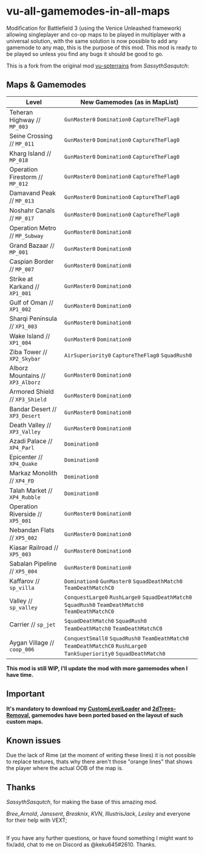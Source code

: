 # vu-all-gamemodes-in-all-maps

Modification for Battlefield 3 (using the Venice Unleashed framework) allowing singleplayer and co-op maps to be played in multiplayer with a universal solution, with the same solution is now possible to add any gamemode to any map, this is the purpose of this mod.
This mod is ready to be played so unless you find any bugs it should be good to go.

This is a fork from the original mod [vu-spterrains](https://github.com/SassythSasqutch/vu-spterrains) from *SassythSasqutch*:

## Maps & Gamemodes


| Level                              | New Gamemodes (as in MapList)         |
| --------------------------         | ------------------------                               |
| Teheran Highway // `MP_003`	     | `GunMaster0` `Domination0` `CaptureTheFlag0`           |
| Seine Crossing // `MP_011`	     | `GunMaster0` `Domination0` `CaptureTheFlag0`           |
| Kharg Island // `MP_018`	         | `GunMaster0` `Domination0` `CaptureTheFlag0`           |
| Operation Firestorm // `MP_012`	 | `GunMaster0` `Domination0` `CaptureTheFlag0`           |
| Damavand Peak	// `MP_013`          | `GunMaster0` `Domination0` `CaptureTheFlag0`           |
| Noshahr Canals // `MP_017`	     | `GunMaster0` `Domination0` `CaptureTheFlag0`            |
| Operation Metro // `MP_Subway`     | `GunMaster0` `Domination0`            |
| Grand Bazaar // `MP_001`           | `GunMaster0` `Domination0`            |
| Caspian Border // `MP_007`         | `GunMaster0` `Domination0`            |
| Strike at Karkand // `XP1_001`     | `GunMaster0` `Domination0`            |
| Gulf of Oman // `XP1_002`          | `GunMaster0` `Domination0`            |
| Sharqi Peninsula // `XP1_003`      | `GunMaster0` `Domination0`            |
| Wake Island // `XP1_004`           | `GunMaster0` `Domination0`            |
| Ziba Tower // `XP2_Skybar`	     | `AirSuperiority0` `CaptureTheFlag0` `SquadRush0`|
| Alborz Mountains // `XP3_Alborz`   | `GunMaster0` `Domination0`            |
| Armored Shield // `XP3_Shield`     | `GunMaster0` `Domination0`            |
| Bandar Desert // `XP3_Desert`      | `GunMaster0` `Domination0`            |
| Death Valley // `XP3_Valley`       | `GunMaster0` `Domination0`            |
| Azadi Palace // `XP4_Parl`         | `Domination0`                         |
| Epicenter // `XP4_Quake`           | `Domination0`                         |
| Markaz Monolith // `XP4_FD`        | `Domination0`                         |
| Talah Market // `XP4_Rubble`       | `Domination0`                         |
| Operation Riverside // `XP5_001`   | `GunMaster0` `Domination0`            |
| Nebandan Flats // `XP5_002`        | `GunMaster0` `Domination0`            |
| Kiasar Railroad // `XP5_003`       | `GunMaster0` `Domination0`            |
| Sabalan Pipeline // `XP5_004`      | `GunMaster0` `Domination0`            |
| Kaffarov // `sp_villa`	         | `Domination0` `GunMaster0` `SquadDeathMatch0` `TeamDeathMatchC0`|
| Valley // `sp_valley`	             | `ConquestLarge0` `RushLarge0` `SquadDeathMatch0` `SquadRush0` `TeamDeathMatch0` `TeamDeathMatchC0`|
| Carrier // `sp_jet`	             | `SquadDeathMatch0` `SquadRush0` `TeamDeathMatch0` `TeamDeathMatchC0`|
| Aygan Village // `coop_006`	     | `ConquestSmall0` `SquadRush0` `TeamDeathMatch0` `TeamDeathMatchC0` `RushLarge0` `TankSuperiority0` `SquadDeathMatch0`|


**This mod is still WIP, I'll update the mod with more gamemodes when I have time.**


## Important


**It's mandatory to download my [CustomLevelLoader](https://github.com/keku645/CustomLevelLoader) and [2dTrees-Removal](https://github.com/keku645/2dTrees-Removal), gamemodes have been ported based on the layout of such custom maps.**
                         

## Known issues

Due the lack of Rime (at the moment of writing these lines) it is not possible to replace textures, thats why there aren't those "orange lines" that shows the player where the actual OOB of the map is.


## Thanks


*SassythSasqutch*, for making the base of this amazing mod.

*Bree_Arnold*, *Janssent*, *Breaknix*, *KVN*, *IllustrisJack*, *Lesley* and everyone for their help with VEXT;

##

If you have any further questions, or have found something I might want to fix/add, chat to me on Discord as @keku645#2610. Thanks.
